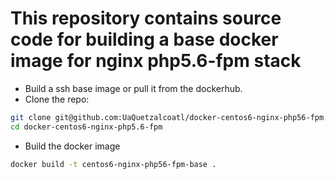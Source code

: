This repository contains source code for building a base docker image for nginx php5.6-fpm stack
===============================
* Build a ssh base image or pull it from the dockerhub.
* Clone the repo:
```sh
git clone git@github.com:UaQuetzalcoatl/docker-centos6-nginx-php56-fpm.git
cd docker-centos6-nginx-php5.6-fpm
```

* Build the docker image
```sh
docker build -t centos6-nginx-php56-fpm-base .
```
